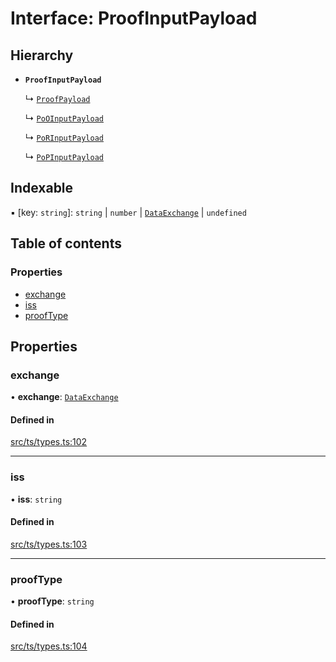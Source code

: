 # Interface: ProofInputPayload

## Hierarchy

- **`ProofInputPayload`**

  ↳ [`ProofPayload`](ProofPayload.md)

  ↳ [`PoOInputPayload`](PoOInputPayload.md)

  ↳ [`PoRInputPayload`](PoRInputPayload.md)

  ↳ [`PoPInputPayload`](PoPInputPayload.md)

## Indexable

▪ [key: `string`]: `string` \| `number` \| [`DataExchange`](DataExchange.md) \| `undefined`

## Table of contents

### Properties

- [exchange](ProofInputPayload.md#exchange)
- [iss](ProofInputPayload.md#iss)
- [proofType](ProofInputPayload.md#prooftype)

## Properties

### exchange

• **exchange**: [`DataExchange`](DataExchange.md)

#### Defined in

[src/ts/types.ts:102](https://gitlab.com/i3-market/code/wp3/t3.2/conflict-resolution/non-repudiation-protocol/-/blob/6294cd9/src/ts/types.ts#L102)

___

### iss

• **iss**: `string`

#### Defined in

[src/ts/types.ts:103](https://gitlab.com/i3-market/code/wp3/t3.2/conflict-resolution/non-repudiation-protocol/-/blob/6294cd9/src/ts/types.ts#L103)

___

### proofType

• **proofType**: `string`

#### Defined in

[src/ts/types.ts:104](https://gitlab.com/i3-market/code/wp3/t3.2/conflict-resolution/non-repudiation-protocol/-/blob/6294cd9/src/ts/types.ts#L104)
